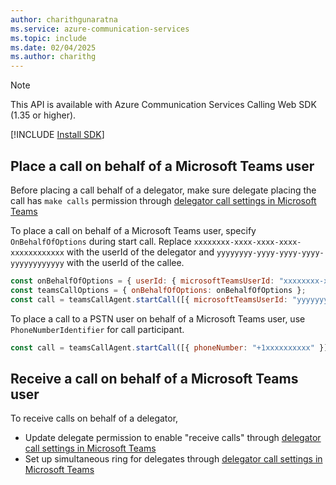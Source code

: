 ```yaml
---
author: charithgunaratna
ms.service: azure-communication-services
ms.topic: include
ms.date: 02/04/2025
ms.author: charithg
---
```


> [!NOTE]
> This API is available with Azure Communication Services Calling Web SDK (1.35 or higher).

[!INCLUDE [Install SDK](../install-sdk/install-sdk-web.md)]

## Place a call on behalf of a Microsoft Teams user

Before placing a call behalf of a delegator, make sure delegate placing the call has `make calls` permission through [delegator call settings in Microsoft Teams](https://support.microsoft.com/office/share-a-phone-line-with-a-delegate-in-microsoft-teams-16307929-a51f-43fc-8323-3b1bf115e5a8)

To place a call on behalf of a Microsoft Teams user, specify `OnBehalfOfOptions` during start call. Replace `xxxxxxxx-xxxx-xxxx-xxxx-xxxxxxxxxxxx` with the userId of the delegator and `yyyyyyyy-yyyy-yyyy-yyyy-yyyyyyyyyyyy` with the userId of the callee.

```js
const onBehalfOfOptions = { userId: { microsoftTeamsUserId: "xxxxxxxx-xxxx-xxxx-xxxx-xxxxxxxxxxxx" } }
const teamsCallOptions = { onBehalfOfOptions: onBehalfOfOptions };
const call = teamsCallAgent.startCall([{ microsoftTeamsUserId: "yyyyyyyy-yyyy-yyyy-yyyy-yyyyyyyyyyyy" }], teamsCallOptions);
```

To place a call to a PSTN user on behalf of a Microsoft Teams user, use `PhoneNumberIdentifier` for call participant.

```js
const call = teamsCallAgent.startCall([{ phoneNumber: "+1xxxxxxxxxx" }], teamsCallOptions);
```

## Receive a call on behalf of a Microsoft Teams user

To receive calls on behalf of a delegator,

- Update delegate permission to enable "receive calls" through [delegator call settings in Microsoft Teams](https://support.microsoft.com/office/share-a-phone-line-with-a-delegate-in-microsoft-teams-16307929-a51f-43fc-8323-3b1bf115e5a8)
- Set up simultaneous ring for delegates through [delegator call settings in Microsoft Teams](https://support.microsoft.com/office/call-forwarding-call-groups-and-simultaneous-ring-in-microsoft-teams-a88da9e8-1343-4d3c-9bda-4b9615e4183e)